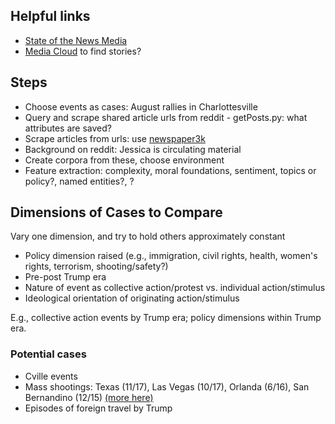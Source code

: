 ## Helpful links

 * [State of the News Media](http://www.pewresearch.org/topics/state-of-the-news-media/)
 * [Media Cloud](https://mediacloud.org/tools) to find stories? 
 
 ## Steps
 
 * Choose events as cases: August rallies in Charlottesville
 * Query and scrape shared article urls from reddit - getPosts.py: what attributes are saved?
 * Scrape articles from urls: use [newspaper3k](https://github.com/codelucas/newspaper)
 * Background on reddit: Jessica is circulating material
 * Create corpora from these, choose environment
 * Feature extraction: complexity, moral foundations, sentiment, topics or policy?, named entities?, ?
 
## Dimensions of Cases to Compare

Vary one dimension, and try to hold others approximately constant

* Policy dimension raised (e.g., immigration, civil rights, health, women's rights, terrorism, shooting/safety?)
* Pre-post Trump era
* Nature of event as collective action/protest vs. individual action/stimulus
* Ideological orientation of originating action/stimulus 

E.g., collective action events by Trump era; policy dimensions within Trump era.

### Potential cases

* Cville events
* Mass shootings: Texas (11/17), Las Vegas (10/17), Orlanda (6/16), San Bernandino (12/15) [(more here)](http://www.gannett-cdn.com/GDContent/mass-killings/index.html#frequency)
* Episodes of foreign travel by Trump
